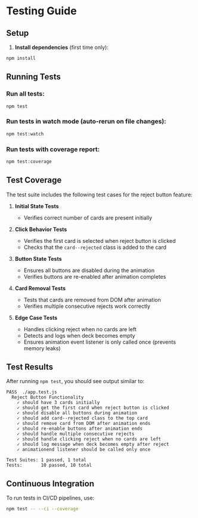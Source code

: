 # Testing Guide

## Setup

1. **Install dependencies** (first time only):
```bash
npm install
```

## Running Tests

### Run all tests:
```bash
npm test
```

### Run tests in watch mode (auto-rerun on file changes):
```bash
npm test:watch
```

### Run tests with coverage report:
```bash
npm test:coverage
```

## Test Coverage

The test suite includes the following test cases for the reject button feature:

1. **Initial State Tests**
   - Verifies correct number of cards are present initially

2. **Click Behavior Tests**
   - Verifies the first card is selected when reject button is clicked
   - Checks that the `card--rejected` class is added to the card

3. **Button State Tests**
   - Ensures all buttons are disabled during the animation
   - Verifies buttons are re-enabled after animation completes

4. **Card Removal Tests**
   - Tests that cards are removed from DOM after animation
   - Verifies multiple consecutive rejects work correctly

5. **Edge Case Tests**
   - Handles clicking reject when no cards are left
   - Detects and logs when deck becomes empty
   - Ensures animation event listener is only called once (prevents memory leaks)

## Test Results

After running `npm test`, you should see output similar to:
```
PASS  ./app.test.js
  Reject Button Functionality
    ✓ should have 3 cards initially
    ✓ should get the first card when reject button is clicked
    ✓ should disable all buttons during animation
    ✓ should add card--rejected class to the top card
    ✓ should remove card from DOM after animation ends
    ✓ should re-enable buttons after animation ends
    ✓ should handle multiple consecutive rejects
    ✓ should handle clicking reject when no cards are left
    ✓ should log message when deck becomes empty after reject
    ✓ animationend listener should be called only once

Test Suites: 1 passed, 1 total
Tests:       10 passed, 10 total
```

## Continuous Integration

To run tests in CI/CD pipelines, use:
```bash
npm test -- --ci --coverage
```

